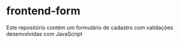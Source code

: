 # frontend-form
Este repositório contém um formulário de cadastro com validações desenvolvidas com JavaScript
